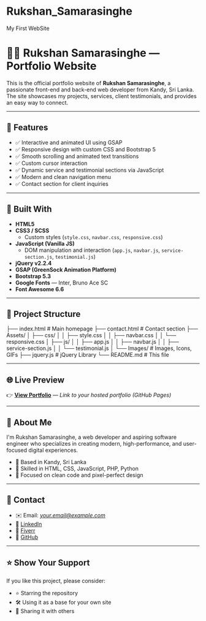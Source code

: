 # Rukshan_Samarasinghe
My First WebSite

# 🧑‍💻 Rukshan Samarasinghe — Portfolio Website

This is the official portfolio website of **Rukshan Samarasinghe**, a passionate front-end and back-end web developer from Kandy, Sri Lanka. The site showcases my projects, services, client testimonials, and provides an easy way to connect.

---

## 🚀 Features

- ✅ Interactive and animated UI using GSAP
- ✅ Responsive design with custom CSS and Bootstrap 5
- ✅ Smooth scrolling and animated text transitions
- ✅ Custom cursor interaction
- ✅ Dynamic service and testimonial sections via JavaScript
- ✅ Modern and clean navigation menu
- ✅ Contact section for client inquiries

---

## 🧰 Built With

- **HTML5**
- **CSS3 / SCSS**
  - Custom styles (`style.css`, `navbar.css`, `responsive.css`)
- **JavaScript (Vanilla JS)**
  - DOM manipulation and interaction (`app.js`, `navbar.js`, `service-section.js`, `testimonial.js`)
- **jQuery v2.2.4**
- **GSAP (GreenSock Animation Platform)**
- **Bootstrap 5.3**
- **Google Fonts** — Inter, Bruno Ace SC
- **Font Awesome 6.6**

---

## 📁 Project Structure

├── index.html # Main homepage
├── contact.html # Contact section
├── Assets/
│ ├── css/
│ │ ├── style.css
│ │ ├── navbar.css
│ │ └── responsive.css
│ ├── js/
│ │ ├── app.js
│ │ ├── navbar.js
│ │ ├── service-section.js
│ │ └── testimonial.js
│ └── Images/ # Images, Icons, GIFs
├── jquery.js # jQuery Library
└── README.md # This file

---

## 🌐 Live Preview

👉 [**View Portfolio**](#) — *Link to your hosted portfolio (GitHub Pages)*

---



## 🧑 About Me

I'm Rukshan Samarasinghe, a web developer and aspiring software engineer who specializes in creating modern, high-performance, and user-focused digital experiences.

- 📍 Based in Kandy, Sri Lanka
- 🔧 Skilled in HTML, CSS, JavaScript, PHP, Python
- 🎨 Focused on clean code and pixel-perfect design

---

## 🤝 Contact

- ✉️ Email: *your.email@example.com*
- 🔗 [LinkedIn](https://www.linkedin.com/in/rukshan-samarasinghe-1856412a8/)
- 💼 [Fiverr](#)
- 🐙 [GitHub](https://github.com/rukshan999)

---



## ⭐️ Show Your Support

If you like this project, please consider:

- ⭐️ Starring the repository
- 🛠 Using it as a base for your own site
- 📢 Sharing it with others
